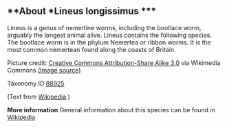 **About *Lineus longissimus ***
-------------------------

Lineus is a genus of nemertine worms, including the bootlace worm, arguably the longest animal alive. Lineus contains the following species.
The bootlace worm is in the phylum Nemertea or ribbon worms. It is the most common nemertean found along the coasts of Britain.

Picture credit: [Creative Commons Attribution-Share Alike 3.0](https://creativecommons.org/licenses/by-sa/3.0) via Wikimedia Commons [(Image source)](https://en.wikipedia.org/wiki/File:Lineus_longissimus_retouched.jpg)

Taxonomy ID [88925](https://www.uniprot.org/taxonomy/88925)

(Text from [Wikipedia](https://en.wikipedia.org/).)

**More information**
General information about this species can be found in [Wikipedia](https://en.wikipedia.org/wiki/Lineus_longissimus)
